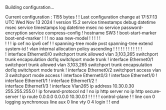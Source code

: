 Building configuration...

Current configuration : 1155 bytes
!
! Last configuration change at 17:57:13 UTC Wed Nov 13 2024
!
version 15.2
service timestamps debug datetime msec
service timestamps log datetime msec
no service password-encryption
service compress-config
!
hostname SW3
!
boot-start-marker
boot-end-marker
!
!
!
no aaa new-model
!
!
!
!
!         
!
!
!
ip cef
no ipv6 cef
!
!
spanning-tree mode pvst
spanning-tree extend system-id
!
vlan internal allocation policy ascending
!
! 
!
!
!
!
!
!
!
!
!
!         
!
interface Ethernet0/0
 switchport trunk allowed vlan 3,103,265
 switchport trunk encapsulation dot1q
 switchport mode trunk
!
interface Ethernet0/1
 switchport trunk allowed vlan 3,103,265
 switchport trunk encapsulation dot1q
 switchport mode trunk
!
interface Ethernet0/2
 switchport access vlan 3
 switchport mode access
!
interface Ethernet0/3
!
interface Ethernet1/0
!
interface Ethernet1/1
!
interface Ethernet1/2
!         
interface Ethernet1/3
!
interface Vlan265
 ip address 10.30.0.30 255.255.255.0
!
ip forward-protocol nd
!
no ip http server
no ip http secure-server
!
ip route 0.0.0.0 0.0.0.0 10.30.0.1
!
!
!
!
!
control-plane
!
!
line con 0
 logging synchronous
line aux 0
line vty 0 4
 login
!
!
end